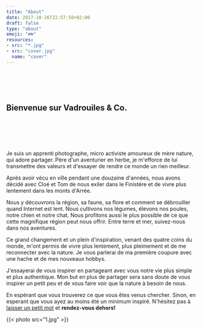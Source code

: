 ```yaml
---
title: "About"
date: 2017-10-26T22:57:50+02:00
draft: false
type: "about"
emoji: "👪"
resources:
- src: "*.jpg"
- src: "cover.jpg"
  name: "cover"
---
```


<h2 style="margin-top:100px;margin-bottom:100px">Bienvenue sur Vadrouiles & Co.</h2>

Je suis un apprenti photographe, micro activiste amoureux de mère nature, qui adore partager. Père d'un aventurier en herbe, je m'efforce de lui transmettre des valeurs et d'essayer de rendre ce monde un rien meilleur.

Après avoir vécu en ville pendant une douzaine d'années, nous avons décidé avec Cloé et Tom de nous exiler dans le Finistère et de vivre plus lentement dans les monts d'Arrée.

Nous y découvrons la région, sa faune, sa flore et comment se débrouiller quand Internet est lent. Nous cultivons nos légumes, élevons nos poules, notre chien et notre chat. Nous profitons aussi le plus possible de ce que cette magnifique région peut nous offrir. Entre terre et mer, suivez-nous dans nos aventures.

Ce grand changement et un plein d'inspiration, venant des quatre coins du monde, m'ont permis de vivre plus lentement, plus pleimement et de me reconnecter avec la nature. Je vous parlerai de ma première coupure avec une hache et de mes nouveaux hobbys.

J'essayerai de vous inspirer en partageant avec vous notre vie plus simple et plus authentique. Mon but en plus de partager sera sans doute de vous inspirer un petit peu et de vous faire voir que la nature à besoin de nous.

En espérant que vous trouverez ce que vous êtes venus chercher. Sinon, en esperant que vous ayez au moins été un minimum inspiré. N'hésitez pas à [laisser un petit mot](#contact) et **rendez-vous dehors!**

{{< photo src="1.jpg" >}}

<br style="margin: 30px">

